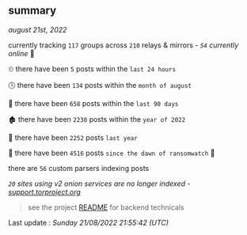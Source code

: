 
## summary
_august 21st, 2022_

currently tracking `117` groups across `210` relays & mirrors - _`54` currently online_ 📡

⏲ there have been `5` posts within the `last 24 hours`

🕓 there have been `134` posts within the `month of august`

📅 there have been `658` posts within the `last 90 days`

🏚 there have been `2230` posts within the `year of 2022`

🚀 there have been `2252` posts `last year`

🦕 there have been `4516` posts `since the dawn of ransomwatch` 🐣

there are `56` custom parsers indexing posts

_`20` sites using v2 onion services are no longer indexed - [support.torproject.org](https://support.torproject.org/onionservices/v2-deprecation/)_

> see the project [README](https://github.com/jmousqueton/ransomwatch#readme) for backend technicals



Last update : _Sunday 21/08/2022 21:55:42 (UTC)_

